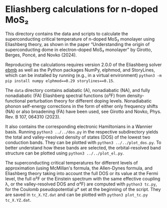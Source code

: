 # Eliashberg calculations for n-doped MoS₂

This directory contains the data and scripts to calculate the superconducting
critical temperature of n-doped MoS₂ monolayer using Eliashberg theory, as shown
in the paper “Understanding the origin of superconducting dome in electron-doped
MoS₂ monolayer” by Girotto, Berges, Poncé, and Novko (2024).

Reproducing the calculations requires version 2.0.0 of the Eliashberg solver
[ebmb](https://github.com/janberges/ebmb) as well as the Python packages NumPy,
elphmod, and StoryLines, which can be installed by running (e.g., in a virtual
environment) `python3 -m pip install numpy elphmod==0.29 storylines==0.15`.

The `data` directory contains adiabatic (A), nonadiabatic (NA), and fully
nonadiabatic (FA) Eliashberg spectral functions (α²F) from density-functional
perturbation theory for different doping levels. Nonadiabatic phonon self-energy
corrections in the form of either only frequency shifts (NA) or also broadening
(FA) have been used, see Girotto and Novko, Phys. Rev. B 107, 064310 (2023).

It also contains the corresponding electronic Hamiltonians in a Wannier basis.
Running `python3 ../../dos.py` in the respective subdirectory yields the total
and valley-resolved density of states (DOS) of the lowest two conduction bands.
They can be plotted with `python3 ../../plot_dos.py`. To better understand how
these bands are selected, the orbital-resolved band structure can be plotted
using `python3 ../../plot_el.py`.

The superconducting critical temperatures for different levels of approximation
(using McMillan's formula, the Allen-Dynes formula, and Eliashberg theory taking
into account the full DOS or its value at the Fermi level, the full α²F or the
Einstein spectrum with the same effective coupling λ, or the valley-resolved DOS
and α²F) are computed with `python3 tc.py`, for the Coulomb pseudopotential μ\*
set at the beginning of the script. They are saved in `tc_X.YZ.dat` and can be
plotted with `python3 plot_tc.py tc_X.YZ.dat`.
